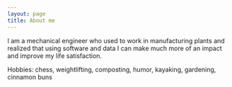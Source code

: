 ```yaml
---
layout: page
title: About me
---
```


I am a mechanical engineer who used to work in manufacturing plants and realized that using software and data I can make much more of an impact and improve my life satisfaction. 

Hobbies: chess, weightlifting, composting, humor, kayaking, gardening, cinnamon buns


